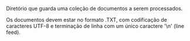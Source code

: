 
Diretório que guarda uma coleção de documentos a serem processados.

Os documentos devem estar no formato .TXT, com codificação de caracteres UTF-8 e terminação de linha com um único caractere '\n' (line feed).

